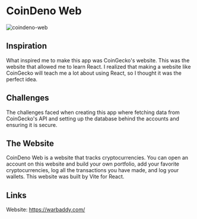 # CoinDeno Web

![coindeno-web](https://github.com/user-attachments/assets/895d7b98-f7ce-44e9-bb00-cb09d6a13a23)


## Inspiration

What inspired me to make this app was CoinGecko's website. This was the website that allowed me to learn React. I realized that making a website like CoinGecko will teach me a lot about using React, so I thought it was the perfect idea.

## Challenges

The challenges faced when creating this app where fetching data from CoinGecko's API and setting up the database behind the accounts and ensuring it is secure.

## The Website

CoinDeno Web is a website that tracks cryptocurrencies. You can open an account on this website and build your own portfolio, add your favorite cryptocurrencies, log all the transactions you have made, and log your wallets. This website was built by Vite for React.

## Links

Website: https://warbaddy.com/
